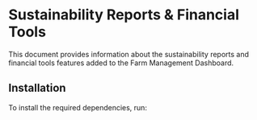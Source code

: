 # Sustainability Reports & Financial Tools

This document provides information about the sustainability reports and financial tools features added to the Farm Management Dashboard.

## Installation

To install the required dependencies, run:

